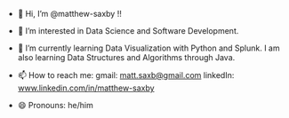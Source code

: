 - 👋 Hi, I’m @matthew-saxby !!
- 👀 I’m interested in Data Science and Software Development.
- 🌱 I’m currently learning Data Visualization with Python and Splunk. I am also learning Data Structures and Algorithms through Java.
- 📫 How to reach me:
  gmail: matt.saxb@gmail.com
  linkedIn: www.linkedin.com/in/matthew-saxby
  
- 😄 Pronouns: he/him

<!---
matthew-saxby/matthew-saxby is a ✨ special ✨ repository because its `README.md` (this file) appears on your GitHub profile.
You can click the Preview link to take a look at your changes.
--->
